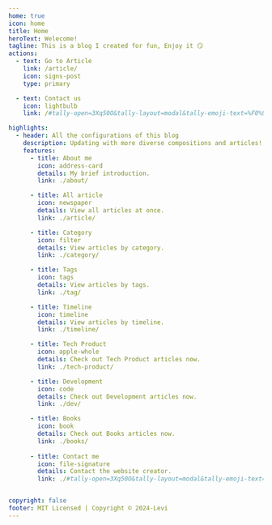 ```yaml
---
home: true
icon: home
title: Home
heroText: Welecome!
tagline: This is a blog I created for fun, Enjoy it 😏
actions:
  - text: Go to Article
    link: /article/
    icon: signs-post
    type: primary

  - text: Contact us
    icon: lightbulb
    link: /#tally-open=3Xq50O&tally-layout=modal&tally-emoji-text=%F0%9F%91%8B&tally-emoji-animation=wave/

highlights:
  - header: All the configurations of this blog
    description: Updating with more diverse compositions and articles!
    features:
      - title: About me
        icon: address-card
        details: My brief introduction.
        link: ./about/

      - title: All article
        icon: newspaper
        details: View all articles at once.
        link: ./article/

      - title: Category
        icon: filter
        details: View articles by category.
        link: ./category/

      - title: Tags
        icon: tags
        details: View articles by tags.
        link: ./tag/

      - title: Timeline
        icon: timeline
        details: View articles by timeline.
        link: ./timeline/

      - title: Tech Product
        icon: apple-whole
        details: Check out Tech Product articles now.
        link: ./tech-product/

      - title: Development
        icon: code
        details: Check out Development articles now.
        link: ./dev/

      - title: Books
        icon: book
        details: Check out Books articles now.
        link: ./books/
      
      - title: Contact me
        icon: file-signature
        details: Contact the website creator.
        link: ./#tally-open=3Xq50O&tally-layout=modal&tally-emoji-text=%F0%9F%91%8B&tally-emoji-animation=wave/


copyright: false
footer: MIT Licensed | Copyright © 2024-Levi
---
```

